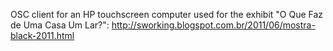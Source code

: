 OSC client for an HP touchscreen computer used for the exhibit "O Que Faz de Uma Casa Um Lar?":
http://sworking.blogspot.com.br/2011/06/mostra-black-2011.html
